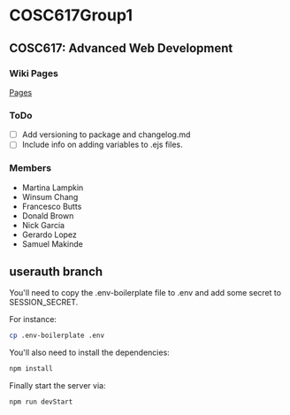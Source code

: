 # COSC617Group1
## COSC617: Advanced Web Development

### Wiki Pages
[Pages](https://github.com/francesc0bGH/COSC617Group1/wiki/pages)

### ToDo

- [ ] Add versioning to package and changelog.md
- [ ] Include info on adding variables to .ejs files.

### Members
- Martina Lampkin
- Winsum Chang
- Francesco Butts
- Donald Brown
- Nick Garcia
- Gerardo Lopez
- Samuel Makinde


## userauth branch
You'll need to copy the .env-boilerplate file to .env and add some secret to SESSION_SECRET.

For instance:
```zsh
cp .env-boilerplate .env
```

You'll also need to install the dependencies:

```zsh
npm install
```

Finally start the server via:

```
npm run devStart
```
